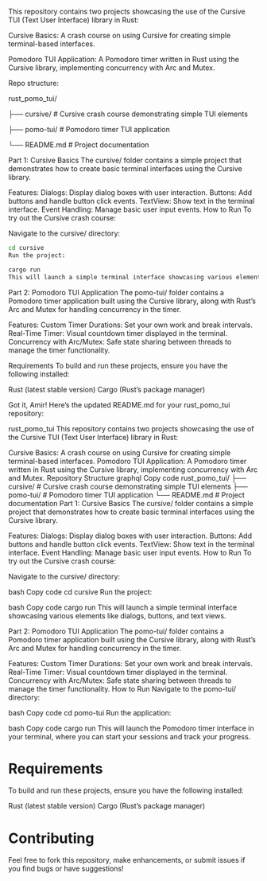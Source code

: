 This repository contains two projects showcasing the use of the Cursive TUI (Text User Interface) library in Rust:

Cursive Basics: A crash course on using Cursive for creating simple terminal-based interfaces.

Pomodoro TUI Application: A Pomodoro timer written in Rust using the Cursive library, implementing concurrency with Arc and Mutex.

Repo structure:

rust_pomo_tui/

├── cursive/       # Cursive crash course demonstrating simple TUI elements

├── pomo-tui/      # Pomodoro timer TUI application

└── README.md      # Project documentation

Part 1: Cursive Basics
The cursive/ folder contains a simple project that demonstrates how to create basic terminal interfaces using the Cursive library.

Features:
Dialogs: Display dialog boxes with user interaction.
Buttons: Add buttons and handle button click events.
TextView: Show text in the terminal interface.
Event Handling: Manage basic user input events.
How to Run
To try out the Cursive crash course:

Navigate to the cursive/ directory:

```bash
cd cursive
Run the project:
```
```bash
cargo run
This will launch a simple terminal interface showcasing various elements like dialogs, buttons, and text views.
```

Part 2: Pomodoro TUI Application
The pomo-tui/ folder contains a Pomodoro timer application built using the Cursive library, along with Rust’s Arc and Mutex for handling concurrency in the timer.

Features:
Custom Timer Durations: Set your own work and break intervals.
Real-Time Timer: Visual countdown timer displayed in the terminal.
Concurrency with Arc/Mutex: Safe state sharing between threads to manage the timer functionality.

Requirements
To build and run these projects, ensure you have the following installed:

Rust (latest stable version)
Cargo (Rust’s package manager)


Got it, Amir! Here’s the updated README.md for your rust_pomo_tui repository:

rust_pomo_tui
This repository contains two projects showcasing the use of the Cursive TUI (Text User Interface) library in Rust:

Cursive Basics: A crash course on using Cursive for creating simple terminal-based interfaces.
Pomodoro TUI Application: A Pomodoro timer written in Rust using the Cursive library, implementing concurrency with Arc and Mutex.
Repository Structure
graphql
Copy code
rust_pomo_tui/
├── cursive/       # Cursive crash course demonstrating simple TUI elements
├── pomo-tui/      # Pomodoro timer TUI application
└── README.md      # Project documentation
Part 1: Cursive Basics
The cursive/ folder contains a simple project that demonstrates how to create basic terminal interfaces using the Cursive library.

Features:
Dialogs: Display dialog boxes with user interaction.
Buttons: Add buttons and handle button click events.
TextView: Show text in the terminal interface.
Event Handling: Manage basic user input events.
How to Run
To try out the Cursive crash course:

Navigate to the cursive/ directory:

bash
Copy code
cd cursive
Run the project:

bash
Copy code
cargo run
This will launch a simple terminal interface showcasing various elements like dialogs, buttons, and text views.

Part 2: Pomodoro TUI Application
The pomo-tui/ folder contains a Pomodoro timer application built using the Cursive library, along with Rust’s Arc and Mutex for handling concurrency in the timer.

Features:
Custom Timer Durations: Set your own work and break intervals.
Real-Time Timer: Visual countdown timer displayed in the terminal.
Concurrency with Arc/Mutex: Safe state sharing between threads to manage the timer functionality.
How to Run
Navigate to the pomo-tui/ directory:

bash
Copy code
cd pomo-tui
Run the application:

bash
Copy code
cargo run
This will launch the Pomodoro timer interface in your terminal, where you can start your sessions and track your progress.

# Requirements

To build and run these projects, ensure you have the following installed:

Rust (latest stable version)
Cargo (Rust’s package manager)

# Contributing
Feel free to fork this repository, make enhancements, or submit issues if you find bugs or have suggestions!
